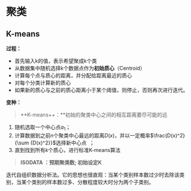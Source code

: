# 聚类

## K-means

**过程：**

- ⾸先输⼊k的值，表示希望聚成k个类
- 从数据集中随机选择k个数据点作为**初始质⼼**（Centroid）
- 计算每个点与质心的距离，并分配给距离最近的质心
- 对每个分类计算新的质心
- 如果新的质心与之前的质心距离小于某个阈值，则停止，否则再次进行迭代。

**变种：**

> **K-means++：**初始的聚类中心之间的相互距离要尽可能的远
> 
1. 随机选取一个中心点$a_1$；
2. 计算数据到之前$n$个聚类中心最远的距离$D(x)$，并以一定概率$\frac{D(x)^2}{\sum {D(x)^2}}$选择新中心点  ；
3. 直到找到所有$k$个质心，进行标准K-means算法

> **ISODATA ：预期聚类数; 初始设定K**
> 

迭代自组织数据分析法。它的思想也很直观：当某个类别样本数过少时去除该类别，当某个类别的样本数过多、分散程度较大时分为两个子类别。